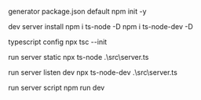 generator package.json default
npm init -y

dev server install
npm i ts-node -D
npm i ts-node-dev -D

typescript config
npx tsc --init

run server static
npx ts-node .\src\server.ts

run server listen dev
npx ts-node-dev .\src\server.ts

run server script
npm run dev
